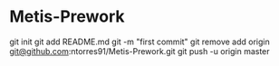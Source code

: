 Metis-Prework
=============
git init
git add README.md
git -m "first commit"
git remove add origin git@github.com:ntorres91/Metis-Prework.git
git push -u origin master
